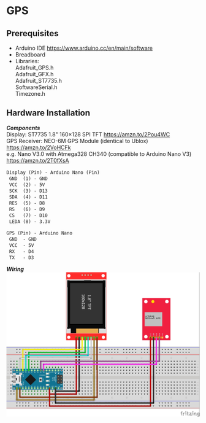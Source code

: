 # GPS

## Prerequisites
- Arduino IDE https://www.arduino.cc/en/main/software
- Breadboard
- Libraries:  
  Adafruit_GPS.h  
  Adafruit_GFX.h  
  Adafruit_ST7735.h  
  SoftwareSerial.h  
  Timezone.h  

## Hardware Installation

**_Components_**  
  Display: ST7735 1.8" 160×128 SPI TFT https://amzn.to/2Pou4WC  
  GPS Receiver: NEO-6M GPS Module (identical to Ublox) https://amzn.to/2VoHCFk  
  e.g. Nano V3.0 with Atmega328 CH340 (compatible to Arduino Nano V3) https://amzn.to/2T0fXsA  


```
Display (Pin) - Arduino Nano (Pin)
 GND  (1) - GND  
 VCC  (2) - 5V
 SCK  (3) - D13
 SDA  (4) - D11
 RES  (5) - D8
 RS   (6) - D9
 CS   (7) - D10
 LEDA (8) - 3.3V
``` 

```
GPS (Pin) - Arduino Nano 
 GND  - GND
 VCC  - 5V
 RX   - D4
 TX   - D3
```

**_Wiring_**
![Wiring](https://github.com/hibernatusMV/GPS/blob/master/ArduinoNano_GPS_Wiring.jpg "Wiring")
